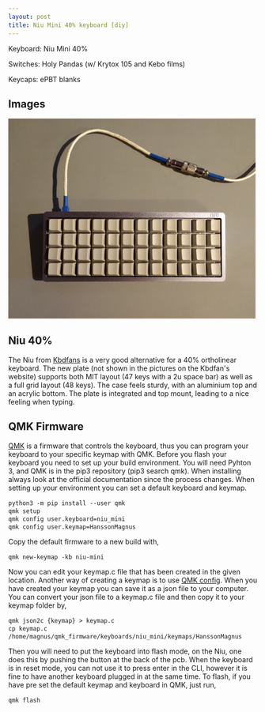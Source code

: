 ```yaml
---
layout: post
title: Niu Mini 40% keyboard [diy]
---
```


Keyboard: Niu Mini 40%

Switches: Holy Pandas (w/ Krytox 105 and Kebo films)

Keycaps: ePBT blanks

## Images
<img src="/images/cable3.jpg" width="500">

## Niu 40%
The Niu from [Kbdfans](https://kbdfans.com/collections/diy-kit/products/niu-mini-40-diy-kit) is a
very good alternative for a 40% ortholinear keyboard. The new plate (not shown in the pictures on
the Kbdfan's website) supports both MIT layout (47 keys with a 2u space bar) as well as a full grid
layout (48 keys). The case feels sturdy, with an aluminium top and an acrylic bottom. The plate is
integrated and top mount, leading to a nice feeling when typing.

## QMK Firmware
[QMK](https://qmk.fm/) is a firmware that controls the keyboard, thus you can program your
keyboard to your specific keymap with QMK. Before you flash your keyboard you need to set up your
build environment. You will need Pyhton 3, and QMK is in the pip3 repository (pip3 search qmk).
When installing always look at the official documentation since the process changes. When setting
up your environment you can set a default keyboard and keymap.

```
python3 -m pip install --user qmk
qmk setup
qmk config user.keyboard=niu_mini
qmk config user.keymap=HanssonMagnus
```

Copy the default firmware to a new build with,
```
qmk new-keymap -kb niu-mini
```

Now you can edit your keymap.c file that has been created in the given location. Another way of
creating a keymap is to use [QMK config](https://config.qmk.fm/). When you have created your keymap
you can save it as a json file to your computer. You can convert your json file to
a keymap.c file and then copy it to your keymap folder by,
```
qmk json2c {keymap} > keymap.c
cp keymap.c /home/magnus/qmk_firmware/keyboards/niu_mini/keymaps/HanssonMagnus
```

Then you will need to put the keyboard into flash mode, on the Niu, one does this by pushing the
button at the back of the pcb. When the keyboard is in reset mode, you can not use it to press
enter in the CLI, however it is fine to have another keyboard plugged in at the same time. To
flash, if you have pre set the default keymap and keyboard in QMK, just run,

```
qmk flash
```
